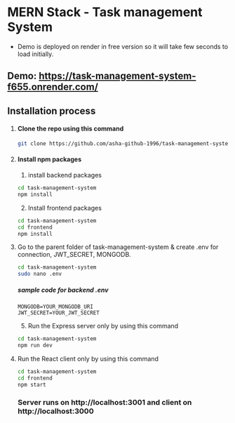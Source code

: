 # MERN Stack - Task management System

- Demo is deployed on render in free version so it will take few seconds to load initially.

## Demo: https://task-management-system-f655.onrender.com/

## Installation process

1. #### Clone the repo using this command

   ```bash
   git clone https://github.com/asha-github-1996/task-management-system.git
   ```

2. #### Install npm packages

   1. install backend packages

   ```bash
   cd task-management-system
   npm install
   ```

   2. Install frontend packages

   ```bash
   cd task-management-system
   cd frontend
   npm install
   ```

3. Go to the parent folder of task-management-system & create .env for connection, JWT_SECRET, MONGODB.

   ```bash
   cd task-management-system
   sudo nano .env
   ```

   ##### sample code for backend .env

   ```env
   MONGODB=YOUR_MONGODB_URI
   JWT_SECRET=YOUR_JWT_SECRET
   ```

   5. Run the Express server only by using this command

   ```bash
   cd task-management-system
   npm run dev
   ```

4. Run the React client only by using this command

   ```bash
   cd task-management-system
   cd frontend
   npm start
   ```

   ### Server runs on http://localhost:3001 and client on http://localhost:3000
